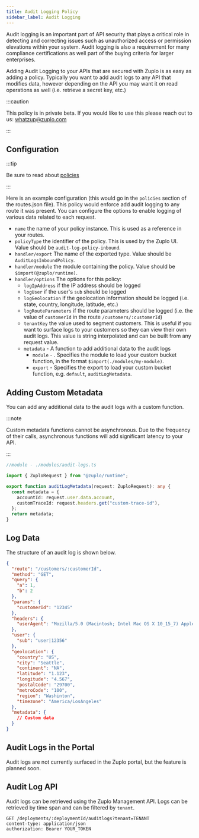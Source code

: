 ```yaml
---
title: Audit Logging Policy
sidebar_label: Audit Logging
---
```


Audit logging is an important part of API security that plays a critical role in detecting and correcting issues such as unauthorized access or permission elevations within your system. Audit logging is also a requirement for many compliance certifications as well part of the buying criteria for larger enterprises.

Adding Audit Logging to your APIs that are secured with Zuplo is as easy as adding a policy. Typically you want to add audit logs to any API that modifies data, however depending on the API you may want it on read operations as well (i.e. retrieve a secret key, etc.)

:::caution

This policy is in private beta. If you would like to use this please reach out to us: [whatzup@zuplo.com](mailto:whatzup@zuplo.com)

:::

## Configuration

:::tip

Be sure to read about [policies](/docs/policies)

:::

Here is an example configuration (this would go in the `policies` section of the routes.json file). This policy would enforce add audit logging to any route it was present. You can configure the options to enable logging of various data related to each request.

<PolicyConfig id="audit-log-inbound" />

- `name` the name of your policy instance. This is used as a reference in your
  routes.
- `policyType` the identifier of the policy. This is used by the Zuplo UI. Value
  should be `audit-log-policy-inbound`.
- `handler/export` The name of the exported type. Value should be
  `AuditLogsInboundPolicy`.
- `handler/module` the module containing the policy. Value should be
  `$import(@zuplo/runtime)`.
- `handler/options` The options for this policy:
  - `logIpAddress` if the IP address should be logged
  - `logUser` if the user's `sub` should be logged
  - `logGeolocation` if the geolocation information should be logged (i.e. state, country, longitude, latitude, etc.)
  - `logRouteParameters` if the route parameters should be logged (i.e. the value of `customerId` in the route `/customers/:customerId`)
  - `tenantKey` the value used to segment customers. This is useful if you want to surface logs to your customers so they can view their own audit logs. This value is string interpolated and can be built from any request value.
  - `metadata` - A function to add additional data to the audit logs
    - `module` - . Specifies the module to load your custom bucket function, in the format `$import(./modules/my-module)`.
    - `export` - Specifies the export to load your custom bucket function, e.g. `default`, `auditLogMetadata`.

## Adding Custom Metadata

You can add any additional data to the audit logs with a custom function.

:::note

Custom metadata functions cannot be asynchronous. Due to the frequency of their calls, asynchronous functions will add significant latency to your API.

:::

```ts
//module - ./modules/audit-logs.ts

import { ZuploRequest } from "@zuplo/runtime";

export function auditLogMetadata(request: ZuploRequest): any {
  const metadata = {
    accountId: request.user.data.account,
    customTraceId: request.headers.get("custom-trace-id"),
  };
  return metadata;
}
```

## Log Data

The structure of an audit log is shown below.

```json
{
  "route": "/customers/:customerId",
  "method": "GET",
  "query": {
    "a": 1,
    "b": 2
  },
  "params": {
    "customerId": "12345"
  },
  "headers": {
    "userAgent": "Mozilla/5.0 (Macintosh; Intel Mac OS X 10_15_7) AppleWebKit/537.36 (KHTML, like Gecko) Chrome/101.0.4951.41 Safari/537.36"
  },
  "user": {
    "sub": "user|12356"
  },
  "geolocation": {
    "country": "US",
    "city": "Seattle",
    "continent": "NA",
    "latitude": "1.123",
    "longitude": "4.567",
    "postalCode": "29700",
    "metroCode": "100",
    "region": "Washinton",
    "timezone": "America/LosAngeles"
  },
  "metadata": {
    // Custom data
  }
}
```

## Audit Logs in the Portal

Audit logs are not currently surfaced in the Zuplo portal, but the feature is planned soon.

## Audit Log API

Audit logs can be retrieved using the Zuplo Management API. Logs can be retrieved by time span and can be filtered by `tenant`.

```http
GET /deployments/:deploymentId/auditlogs?tenant=TENANT
content-type: application/json
authorization: Bearer YOUR_TOKEN
```
